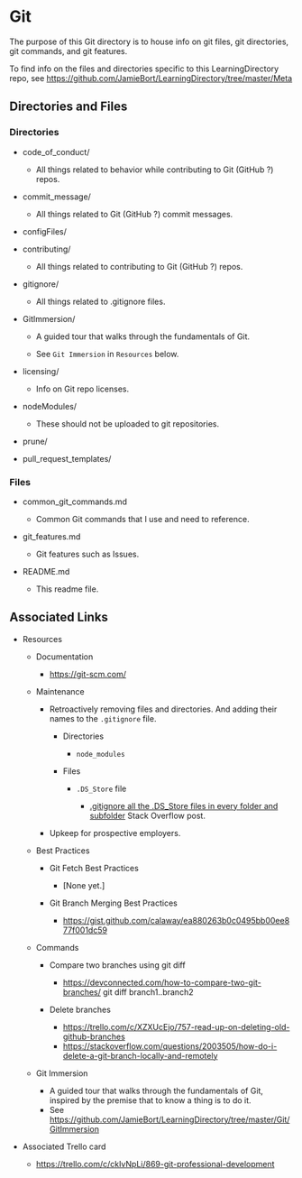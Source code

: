 # Git

The purpose of this Git directory is to house info on git files, git directories, git commands, and git features.

To find info on the files and directories specific to this LearningDirectory repo, see https://github.com/JamieBort/LearningDirectory/tree/master/Meta

## Directories and Files

### Directories

- code_of_conduct/

  - All things related to behavior while contributing to Git (GitHub ?) repos.

- commit_message/

  - All things related to Git (GitHub ?) commit messages.

- configFiles/

- contributing/

  - All things related to contributing to Git (GitHub ?) repos.

- gitignore/

  - All things related to .gitignore files.

- GitImmersion/

  - A guided tour that walks through the fundamentals of Git.

  - See `Git Immersion` in `Resources` below.

- licensing/

  - Info on Git repo licenses.

- nodeModules/

  - These should not be uploaded to git repositories.

- prune/

- pull_request_templates/

### Files

- common_git_commands.md

  - Common Git commands that I use and need to reference.

- git_features.md

  - Git features such as Issues.

- README.md

  - This readme file.

## Associated Links

- Resources

  - Documentation

    - https://git-scm.com/

  - Maintenance

    - Retroactively removing files and directories. And adding their names to the `.gitignore` file.

      - Directories

        - `node_modules`

      - Files

        - `.DS_Store` file

          - [.gitignore all the .DS_Store files in every folder and subfolder](https://stackoverflow.com/questions/18393498/gitignore-all-the-ds-store-files-in-every-folder-and-subfolder/38797342?utm_source=pocket_reader) Stack Overflow post.

    - Upkeep for prospective employers.

  - Best Practices

    - Git Fetch Best Practices

      - [None yet.]

    - Git Branch Merging Best Practices

      - https://gist.github.com/calaway/ea880263b0c0495bb00ee877f001dc59

  - Commands

    - Compare two branches using git diff

      - https://devconnected.com/how-to-compare-two-git-branches/
        git diff branch1..branch2

    - Delete branches

      - https://trello.com/c/XZXUcEjo/757-read-up-on-deleting-old-github-branches
      - https://stackoverflow.com/questions/2003505/how-do-i-delete-a-git-branch-locally-and-remotely

  - Git Immersion

    - A guided tour that walks through the fundamentals of Git, inspired by the premise that to know a thing is to do it.
    - See https://github.com/JamieBort/LearningDirectory/tree/master/Git/GitImmersion

- Associated Trello card

  - https://trello.com/c/ckIvNpLi/869-git-professional-development
